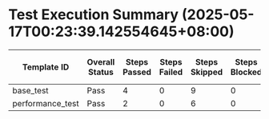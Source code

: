 # Test Execution Summary (2025-05-17T00:23:39.142554645+08:00)

| Template ID | Overall Status | Steps Passed | Steps Failed | Steps Skipped | Steps Blocked | Steps Not Run | Report File |
|-------------|----------------|--------------|--------------|---------------|---------------|---------------|-------------|
| base_test | Pass | 4 | 0 | 9 | 0 | 0 | base_test_config.toml.report.md |
| performance_test | Pass | 2 | 0 | 6 | 0 | 0 | performance_test_config.toml.report.md |
